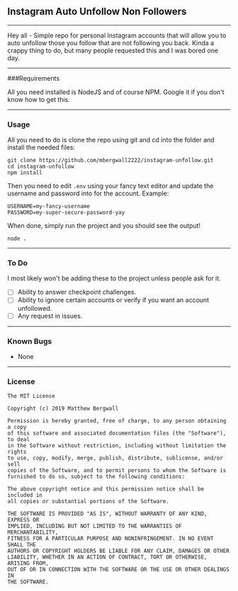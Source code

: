## Instagram Auto Unfollow Non Followers
---
Hey all - Simple repo for personal Instagram accounts that will allow you to auto unfollow those you follow that are not following you back. Kinda a crappy thing to do, but many people requested this and I was bored one day.

---
###Requirements

All you need installed is NodeJS and of course NPM. Google it if you don't know how to get this.

---
### Usage

All you need to do is clone the repo using git and cd into the folder and install the needed files:

```
git clone https://github.com/mbergwall2222/instagram-unfollow.git
cd instagram-unfollow
npm install
```
Then you need to edit `.env` using your fancy text editor and update the username and password into for the account. Example:

```
USERNAME=my-fancy-username
PASSWORD=my-super-secure-password-yay
```
When done, simply run the project and you should see the output!
```
node .
```

---
### To Do
I most likely won't be adding these to the project unless people ask for it.
- [ ] Ability to answer checkpoint challenges.
- [ ] Ability to ignore certain accounts or verify if you want an account unfollowed.
- [ ] Any request in issues.

---
### Known Bugs

- None

---
### License

```
The MIT License

Copyright (c) 2019 Matthew Bergwall

Permission is hereby granted, free of charge, to any person obtaining a copy
of this software and associated documentation files (the "Software"), to deal
in the Software without restriction, including without limitation the rights
to use, copy, modify, merge, publish, distribute, sublicense, and/or sell
copies of the Software, and to permit persons to whom the Software is
furnished to do so, subject to the following conditions:

The above copyright notice and this permission notice shall be included in
all copies or substantial portions of the Software.

THE SOFTWARE IS PROVIDED "AS IS", WITHOUT WARRANTY OF ANY KIND, EXPRESS OR
IMPLIED, INCLUDING BUT NOT LIMITED TO THE WARRANTIES OF MERCHANTABILITY,
FITNESS FOR A PARTICULAR PURPOSE AND NONINFRINGEMENT. IN NO EVENT SHALL THE
AUTHORS OR COPYRIGHT HOLDERS BE LIABLE FOR ANY CLAIM, DAMAGES OR OTHER
LIABILITY, WHETHER IN AN ACTION OF CONTRACT, TORT OR OTHERWISE, ARISING FROM,
OUT OF OR IN CONNECTION WITH THE SOFTWARE OR THE USE OR OTHER DEALINGS IN
THE SOFTWARE.
```
